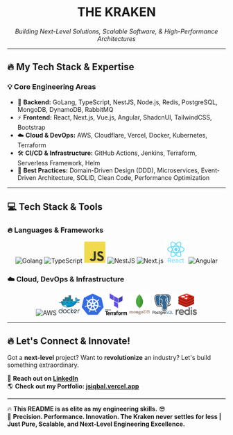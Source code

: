 <h1 align="center">THE KRAKEN</h1>

<p align="center">
  <i>Building Next-Level Solutions, Scalable Software, & High-Performance Architectures</i>
</p>

---

## 🔥 My Tech Stack & Expertise

### 💡 **Core Engineering Areas**
- 🚀 **Backend:** GoLang, TypeScript, NestJS, Node.js, Redis, PostgreSQL, MongoDB, DynamoDB, RabbitMQ
- ⚡ **Frontend:** React, Next.js, Vue.js, Angular, ShadcnUI, TailwindCSS, Bootstrap
- ☁️ **Cloud & DevOps:** AWS, Cloudflare, Vercel, Docker, Kubernetes, Terraform
- 🛠 **CI/CD & Infrastructure:** GitHub Actions, Jenkins, Terraform, Serverless Framework, Helm
- 🎯 **Best Practices:** Domain-Driven Design (DDD), Microservices, Event-Driven Architecture, SOLID, Clean Code, Performance Optimization

---

## 💻 Tech Stack & Tools

### 🔥 **Languages & Frameworks**

<p align="center">
  <img src="https://cdn.worldvectorlogo.com/logos/golang-gopher.svg" alt="Golang" width="50" height="50"/>
  <img src="https://raw.githubusercontent.com/remojansen/logo.ts/master/ts.png" alt="TypeScript" width="50" height="50"/>
  <img src="https://raw.githubusercontent.com/devicons/devicon/master/icons/javascript/javascript-original.svg" alt="JavaScript" width="50" height="50"/>
  <img src="https://nestjs.com/img/logo_text.svg" alt="NestJS" width="50" height="50"/>
  <img src="https://cdn.worldvectorlogo.com/logos/nextjs-2.svg" alt="Next.js" width="50" height="50"/>
  <img src="https://raw.githubusercontent.com/devicons/devicon/master/icons/react/react-original-wordmark.svg" alt="React" width="50" height="50"/>
  <img src="https://angular.io/assets/images/logos/angular/angular.svg" alt="Angular" width="50" height="50"/>
</p>

### ☁️ **Cloud, DevOps & Infrastructure**

<p align="center">
  <img src="https://cdn.worldvectorlogo.com/logos/aws-logo.svg" alt="AWS" width="50" height="50"/>
  <img src="https://raw.githubusercontent.com/devicons/devicon/master/icons/docker/docker-original-wordmark.svg" alt="Docker" width="50" height="50"/>
  <img src="https://raw.githubusercontent.com/devicons/devicon/master/icons/kubernetes/kubernetes-plain.svg" alt="Kubernetes" width="50" height="50"/>
  <img src="https://raw.githubusercontent.com/devicons/devicon/master/icons/terraform/terraform-original-wordmark.svg" alt="Terraform" width="50" height="50"/>
  <img src="https://raw.githubusercontent.com/devicons/devicon/master/icons/mongodb/mongodb-original-wordmark.svg" alt="MongoDB" width="50" height="50"/>
  <img src="https://raw.githubusercontent.com/devicons/devicon/master/icons/postgresql/postgresql-original-wordmark.svg" alt="PostgreSQL" width="50" height="50"/>
  <img src="https://raw.githubusercontent.com/devicons/devicon/master/icons/redis/redis-original-wordmark.svg" alt="Redis" width="50" height="50"/>
</p>

---

## 🔥 Let's Connect & Innovate!

Got a **next-level** project? Want to **revolutionize** an industry? Let's build something extraordinary.

📩 **Reach out on [LinkedIn](https://www.linkedin.com/in/jsiqbal/)**  
🌎 **Check out my Portfolio: [jsiqbal.vercel.app](https://jsiqbal.vercel.app)**

---

🔥 **This README is as elite as my engineering skills.** 😎  
💯 **Precision. Performance. Innovation. The Kraken never settles for less | Just Pure, Scalable, and Next-Level Engineering Excellence.**
